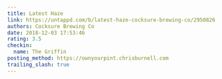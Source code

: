 ```yaml
---
title: Latest Haze
link: https://untappd.com/b/latest-haze-cocksure-brewing-co/2950826
authors: Cocksure Brewing Co
date: 2018-12-03 17:53:46
rating: 3.5
checkin:
  name: The Griffin
posting_method: https://ownyourpint.chrisburnell.com
trailing_slash: true
---
```

